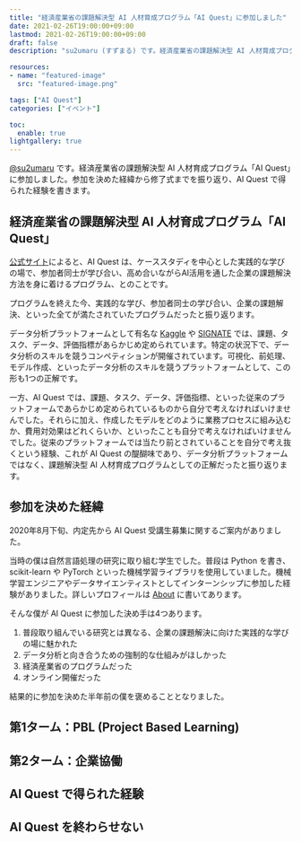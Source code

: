 ```yaml
---
title: "経済産業省の課題解決型 AI 人材育成プログラム「AI Quest」に参加しました"
date: 2021-02-26T19:00:00+09:00
lastmod: 2021-02-26T19:00:00+09:00
draft: false
description: "su2umaru (すずまる) です。経済産業省の課題解決型 AI 人材育成プログラム「AI Quest」に参加しました。参加を決めた経緯から修了式までを振り返り、AI Quest で得られた経験を書きます。"

resources:
- name: "featured-image"
  src: "featured-image.png"

tags: ["AI Quest"]
categories: ["イベント"]

toc:
  enable: true
lightgallery: true
---
```


[@su2umaru](https://twitter.com/su2umaru) です。経済産業省の課題解決型 AI 人材育成プログラム「AI Quest」に参加しました。参加を決めた経緯から修了式までを振り返り、AI Quest で得られた経験を書きます。

<!--more-->

## 経済産業省の課題解決型 AI 人材育成プログラム「AI Quest」

[公式サイト](https://lp.signate.jp/ai-quest/)によると、AI Quest は、ケーススタディを中心とした実践的な学びの場で、参加者同士が学び合い、高め合いながらAI活用を通した企業の課題解決方法を身に着けるプログラム、とのことです。

プログラムを終えた今、実践的な学び、参加者同士の学び合い、企業の課題解決、といった全てが満たされていたプログラムだったと振り返ります。

データ分析プラットフォームとして有名な [Kaggle](https://www.kaggle.com/) や [SIGNATE](https://signate.jp/) では、課題、タスク、データ、評価指標があらかじめ定められています。特定の状況下で、データ分析のスキルを競うコンペティションが開催されています。可視化、前処理、モデル作成、といったデータ分析のスキルを競うプラットフォームとして、この形も1つの正解です。

一方、AI Quest では、課題、タスク、データ、評価指標、といった従来のプラットフォームであらかじめ定められているものから自分で考えなければいけませんでした。それらに加え、作成したモデルをどのように業務プロセスに組み込むか、費用対効果はどれくらいか、といったことも自分で考えなければいけませんでした。従来のプラットフォームでは当たり前とされていることを自分で考え抜くという経験、これが AI Quest の醍醐味であり、データ分析プラットフォームではなく、課題解決型 AI 人材育成プログラムとしての正解だったと振り返ります。

## 参加を決めた経緯

2020年8月下旬、内定先から AI Quest 受講生募集に関するご案内がありました。

当時の僕は自然言語処理の研究に取り組む学生でした。普段は Python を書き、scikit-learn や PyTorch といった機械学習ライブラリを使用していました。機械学習エンジニアやデータサイエンティストとしてインターンシップに参加した経験がありました。詳しいプロフィールは [About](https://su2umarathon.netlify.app/about/) に書いてあります。

そんな僕が AI Quest に参加した決め手は4つあります。

1. 普段取り組んでいる研究とは異なる、企業の課題解決に向けた実践的な学びの場に魅かれた
2. データ分析と向き合うための強制的な仕組みがほしかった
3. 経済産業省のプログラムだった
4. オンライン開催だった

結果的に参加を決めた半年前の僕を褒めることとなりました。

## 第1ターム：PBL (Project Based Learning)

## 第2ターム：企業協働

## AI Quest で得られた経験

## AI Quest を終わらせない